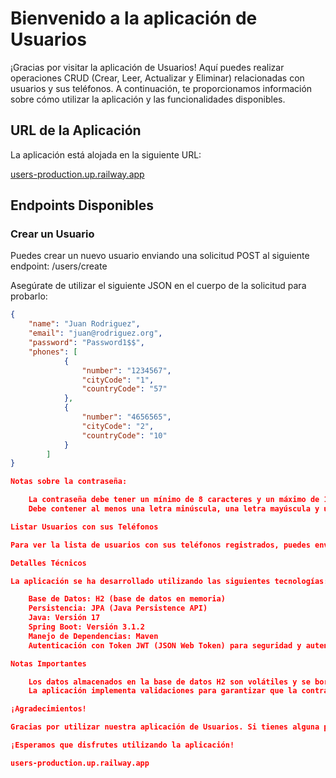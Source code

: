 # Bienvenido a la aplicación de Usuarios

¡Gracias por visitar la aplicación de Usuarios! Aquí puedes realizar operaciones CRUD (Crear, Leer, Actualizar y Eliminar) relacionadas con usuarios y sus teléfonos. A continuación, te proporcionamos información sobre cómo utilizar la aplicación y las funcionalidades disponibles.

## URL de la Aplicación

La aplicación está alojada en la siguiente URL:

[users-production.up.railway.app](https://users-production.up.railway.app)

## Endpoints Disponibles

### Crear un Usuario

Puedes crear un nuevo usuario enviando una solicitud POST al siguiente endpoint: /users/create

Asegúrate de utilizar el siguiente JSON en el cuerpo de la solicitud para probarlo:

```json
{
    "name": "Juan Rodriguez",
    "email": "juan@rodriguez.org",
    "password": "Password1$$",
    "phones": [
            {
                "number": "1234567",
                "cityCode": "1",
                "countryCode": "57"
            },
            {
                "number": "4656565",
                "cityCode": "2",
                "countryCode": "10"
            }
        ]
}

Notas sobre la contraseña:

    La contraseña debe tener un mínimo de 8 caracteres y un máximo de 16 caracteres.
    Debe contener al menos una letra minúscula, una letra mayúscula y un dígito.

Listar Usuarios con sus Teléfonos

Para ver la lista de usuarios con sus teléfonos registrados, puedes enviar una solicitud GET al siguiente endpoint: /users/list

Detalles Técnicos

La aplicación se ha desarrollado utilizando las siguientes tecnologías:

    Base de Datos: H2 (base de datos en memoria)
    Persistencia: JPA (Java Persistence API)
    Java: Versión 17
    Spring Boot: Versión 3.1.2
    Manejo de Dependencias: Maven
    Autenticación con Token JWT (JSON Web Token) para seguridad y autenticación de usuarios.

Notas Importantes

    Los datos almacenados en la base de datos H2 son volátiles y se borrarán al reiniciar la aplicación.
    La aplicación implementa validaciones para garantizar que la contraseña cumpla con los requisitos especificados.

¡Agradecimientos!

Gracias por utilizar nuestra aplicación de Usuarios. Si tienes alguna pregunta, problema o sugerencia, no dudes en contactarnos.

¡Esperamos que disfrutes utilizando la aplicación!

users-production.up.railway.app
